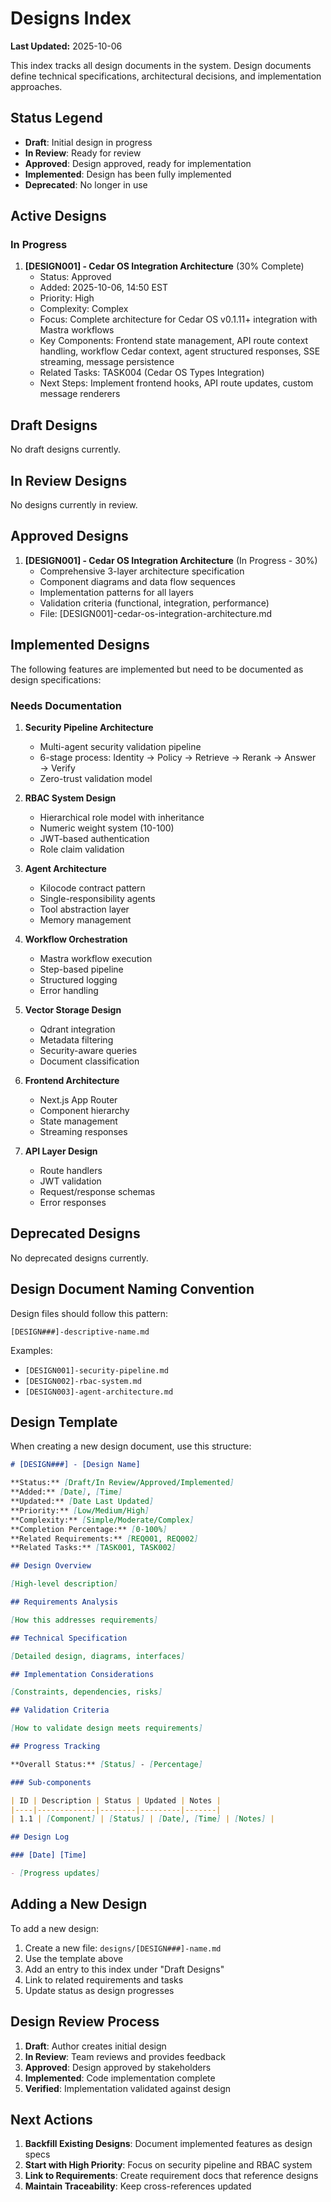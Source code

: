 # Designs Index

**Last Updated:** 2025-10-06

This index tracks all design documents in the system. Design documents define technical specifications, architectural decisions, and implementation approaches.

## Status Legend

- **Draft**: Initial design in progress
- **In Review**: Ready for review
- **Approved**: Design approved, ready for implementation
- **Implemented**: Design has been fully implemented
- **Deprecated**: No longer in use

## Active Designs

### In Progress

1. **[DESIGN001] - Cedar OS Integration Architecture** (30% Complete)
   - Status: Approved
   - Added: 2025-10-06, 14:50 EST
   - Priority: High
   - Complexity: Complex
   - Focus: Complete architecture for Cedar OS v0.1.11+ integration with Mastra workflows
   - Key Components: Frontend state management, API route context handling, workflow Cedar context, agent structured responses, SSE streaming, message persistence
   - Related Tasks: TASK004 (Cedar OS Types Integration)
   - Next Steps: Implement frontend hooks, API route updates, custom message renderers

## Draft Designs

No draft designs currently.

## In Review Designs

No designs currently in review.

## Approved Designs

1. **[DESIGN001] - Cedar OS Integration Architecture** (In Progress - 30%)
   - Comprehensive 3-layer architecture specification
   - Component diagrams and data flow sequences
   - Implementation patterns for all layers
   - Validation criteria (functional, integration, performance)
   - File: [DESIGN001]-cedar-os-integration-architecture.md

## Implemented Designs

The following features are implemented but need to be documented as design specifications:

### Needs Documentation

1. **Security Pipeline Architecture**
   - Multi-agent security validation pipeline
   - 6-stage process: Identity → Policy → Retrieve → Rerank → Answer → Verify
   - Zero-trust validation model

2. **RBAC System Design**
   - Hierarchical role model with inheritance
   - Numeric weight system (10-100)
   - JWT-based authentication
   - Role claim validation

3. **Agent Architecture**
   - Kilocode contract pattern
   - Single-responsibility agents
   - Tool abstraction layer
   - Memory management

4. **Workflow Orchestration**
   - Mastra workflow execution
   - Step-based pipeline
   - Structured logging
   - Error handling

5. **Vector Storage Design**
   - Qdrant integration
   - Metadata filtering
   - Security-aware queries
   - Document classification

6. **Frontend Architecture**
   - Next.js App Router
   - Component hierarchy
   - State management
   - Streaming responses

7. **API Layer Design**
   - Route handlers
   - JWT validation
   - Request/response schemas
   - Error responses

## Deprecated Designs

No deprecated designs currently.

## Design Document Naming Convention

Design files should follow this pattern:

```
[DESIGN###]-descriptive-name.md
```

Examples:

- `[DESIGN001]-security-pipeline.md`
- `[DESIGN002]-rbac-system.md`
- `[DESIGN003]-agent-architecture.md`

## Design Template

When creating a new design document, use this structure:

```markdown
# [DESIGN###] - [Design Name]

**Status:** [Draft/In Review/Approved/Implemented]
**Added:** [Date], [Time]
**Updated:** [Date Last Updated]
**Priority:** [Low/Medium/High]
**Complexity:** [Simple/Moderate/Complex]
**Completion Percentage:** [0-100%]
**Related Requirements:** [REQ001, REQ002]
**Related Tasks:** [TASK001, TASK002]

## Design Overview

[High-level description]

## Requirements Analysis

[How this addresses requirements]

## Technical Specification

[Detailed design, diagrams, interfaces]

## Implementation Considerations

[Constraints, dependencies, risks]

## Validation Criteria

[How to validate design meets requirements]

## Progress Tracking

**Overall Status:** [Status] - [Percentage]

### Sub-components

| ID | Description | Status | Updated | Notes |
|----|-------------|--------|---------|-------|
| 1.1 | [Component] | [Status] | [Date], [Time] | [Notes] |

## Design Log

### [Date] [Time]

- [Progress updates]
```

## Adding a New Design

To add a new design:

1. Create a new file: `designs/[DESIGN###]-name.md`
2. Use the template above
3. Add an entry to this index under "Draft Designs"
4. Link to related requirements and tasks
5. Update status as design progresses

## Design Review Process

1. **Draft**: Author creates initial design
2. **In Review**: Team reviews and provides feedback
3. **Approved**: Design approved by stakeholders
4. **Implemented**: Code implementation complete
5. **Verified**: Implementation validated against design

## Next Actions

1. **Backfill Existing Designs**: Document implemented features as design specs
2. **Start with High Priority**: Focus on security pipeline and RBAC system
3. **Link to Requirements**: Create requirement docs that reference designs
4. **Maintain Traceability**: Keep cross-references updated
